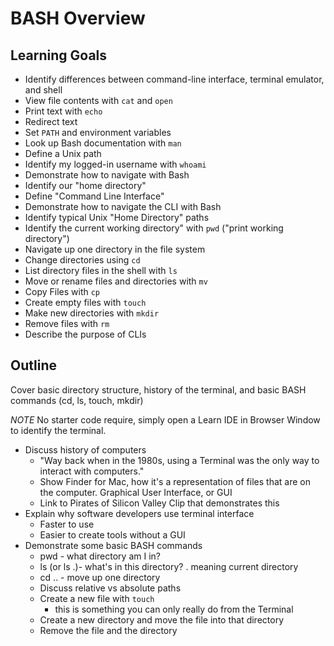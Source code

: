 # BASH Overview

## Learning Goals

+ Identify differences between command-line interface, terminal emulator, and shell
+ View file contents with `cat` and `open`
+ Print text with `echo`
+ Redirect text
+ Set `PATH` and environment variables
+ Look up Bash documentation with `man`
+ Define a Unix path
+ Identify my logged-in username with `whoami`
+ Demonstrate how to navigate with Bash
+ Identify our "home directory"
+ Define "Command Line Interface"
+ Demonstrate how to navigate the CLI with Bash
+ Identify typical Unix "Home Directory" paths
+ Identify the current working directory" with `pwd` ("print working directory")
+ Navigate up one directory in the file system
+ Change directories using `cd`
+ List directory files in the shell with `ls`
+ Move or rename files and directories with `mv`
+ Copy Files with `cp`
+ Create empty files with `touch`
+ Make new directories with `mkdir`
+ Remove files with `rm`
+ Describe the purpose of CLIs

## Outline
Cover basic directory structure, history of the terminal, and basic BASH commands (cd, ls, touch, mkdir)

*NOTE* No starter code require, simply open a Learn IDE in Browser Window to identify the terminal.

+ Discuss history of computers
  + "Way back when in the 1980s, using a Terminal was the only way to interact with computers."
  + Show Finder for Mac, how it's a representation of files that are on the computer. Graphical User Interface, or GUI
  + Link to Pirates of Silicon Valley Clip that demonstrates this
+ Explain why software developers use terminal interface
  + Faster to use
  + Easier to create tools without a GUI
+ Demonstrate some basic BASH commands
  + pwd - what directory am I in?
  + ls (or ls .)- what's in this directory? . meaning current directory
  + cd .. - move up one directory
  + Discuss relative vs absolute paths
  + Create a new file with `touch`
    + this is something you can only really do from the Terminal
  + Create a new directory and move the file into that directory
  + Remove the file and the directory
